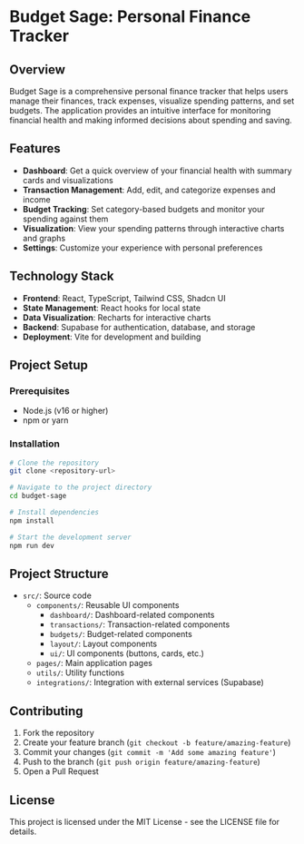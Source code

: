 
# Budget Sage: Personal Finance Tracker

## Overview
Budget Sage is a comprehensive personal finance tracker that helps users manage their finances, track expenses, visualize spending patterns, and set budgets. The application provides an intuitive interface for monitoring financial health and making informed decisions about spending and saving.

## Features
- **Dashboard**: Get a quick overview of your financial health with summary cards and visualizations
- **Transaction Management**: Add, edit, and categorize expenses and income
- **Budget Tracking**: Set category-based budgets and monitor your spending against them
- **Visualization**: View your spending patterns through interactive charts and graphs
- **Settings**: Customize your experience with personal preferences

## Technology Stack
- **Frontend**: React, TypeScript, Tailwind CSS, Shadcn UI
- **State Management**: React hooks for local state
- **Data Visualization**: Recharts for interactive charts
- **Backend**: Supabase for authentication, database, and storage
- **Deployment**: Vite for development and building

## Project Setup

### Prerequisites
- Node.js (v16 or higher)
- npm or yarn

### Installation
```bash
# Clone the repository
git clone <repository-url>

# Navigate to the project directory
cd budget-sage

# Install dependencies
npm install

# Start the development server
npm run dev
```

## Project Structure
- `src/`: Source code
  - `components/`: Reusable UI components
    - `dashboard/`: Dashboard-related components
    - `transactions/`: Transaction-related components
    - `budgets/`: Budget-related components
    - `layout/`: Layout components
    - `ui/`: UI components (buttons, cards, etc.)
  - `pages/`: Main application pages
  - `utils/`: Utility functions
  - `integrations/`: Integration with external services (Supabase)

## Contributing
1. Fork the repository
2. Create your feature branch (`git checkout -b feature/amazing-feature`)
3. Commit your changes (`git commit -m 'Add some amazing feature'`)
4. Push to the branch (`git push origin feature/amazing-feature`)
5. Open a Pull Request

## License
This project is licensed under the MIT License - see the LICENSE file for details.
